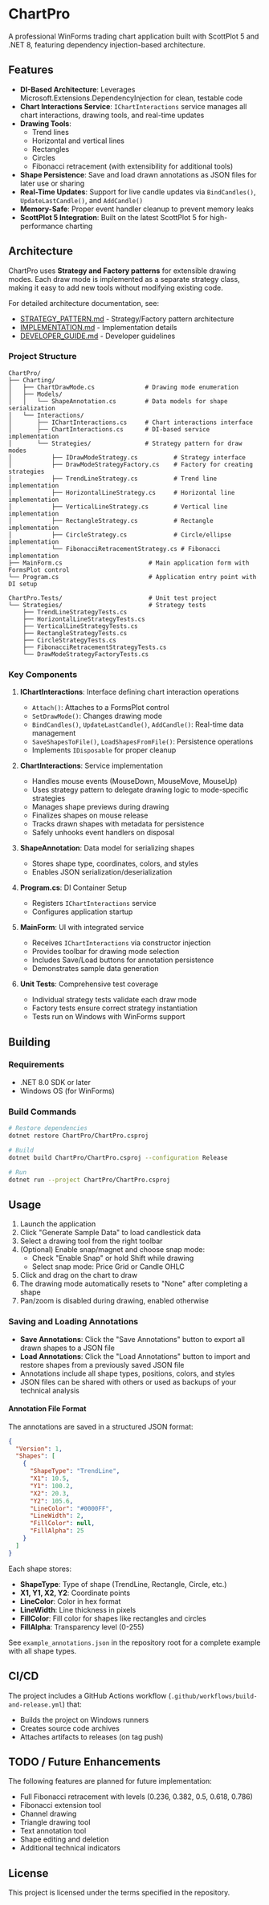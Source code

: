 # ChartPro

A professional WinForms trading chart application built with ScottPlot 5 and .NET 8, featuring dependency injection-based architecture.

## Features

- **DI-Based Architecture**: Leverages Microsoft.Extensions.DependencyInjection for clean, testable code
- **Chart Interactions Service**: `IChartInteractions` service manages all chart interactions, drawing tools, and real-time updates
- **Drawing Tools**: 
  - Trend lines
  - Horizontal and vertical lines
  - Rectangles
  - Circles
  - Fibonacci retracement (with extensibility for additional tools)
- **Shape Persistence**: Save and load drawn annotations as JSON files for later use or sharing
- **Real-Time Updates**: Support for live candle updates via `BindCandles()`, `UpdateLastCandle()`, and `AddCandle()`
- **Memory-Safe**: Proper event handler cleanup to prevent memory leaks
- **ScottPlot 5 Integration**: Built on the latest ScottPlot 5 for high-performance charting

## Architecture

ChartPro uses **Strategy and Factory patterns** for extensible drawing modes. Each draw mode is implemented as a separate strategy class, making it easy to add new tools without modifying existing code.

For detailed architecture documentation, see:
- [STRATEGY_PATTERN.md](STRATEGY_PATTERN.md) - Strategy/Factory pattern architecture
- [IMPLEMENTATION.md](IMPLEMENTATION.md) - Implementation details
- [DEVELOPER_GUIDE.md](DEVELOPER_GUIDE.md) - Developer guidelines

### Project Structure

```
ChartPro/
├── Charting/
│   ├── ChartDrawMode.cs              # Drawing mode enumeration
│   ├── Models/
│   │   └── ShapeAnnotation.cs        # Data models for shape serialization
│   └── Interactions/
│       ├── IChartInteractions.cs     # Chart interactions interface
│       ├── ChartInteractions.cs      # DI-based service implementation
│       └── Strategies/               # Strategy pattern for draw modes
│           ├── IDrawModeStrategy.cs          # Strategy interface
│           ├── DrawModeStrategyFactory.cs    # Factory for creating strategies
│           ├── TrendLineStrategy.cs          # Trend line implementation
│           ├── HorizontalLineStrategy.cs     # Horizontal line implementation
│           ├── VerticalLineStrategy.cs       # Vertical line implementation
│           ├── RectangleStrategy.cs          # Rectangle implementation
│           ├── CircleStrategy.cs             # Circle/ellipse implementation
│           └── FibonacciRetracementStrategy.cs # Fibonacci implementation
├── MainForm.cs                        # Main application form with FormsPlot control
└── Program.cs                         # Application entry point with DI setup

ChartPro.Tests/                        # Unit test project
└── Strategies/                        # Strategy tests
    ├── TrendLineStrategyTests.cs
    ├── HorizontalLineStrategyTests.cs
    ├── VerticalLineStrategyTests.cs
    ├── RectangleStrategyTests.cs
    ├── CircleStrategyTests.cs
    ├── FibonacciRetracementStrategyTests.cs
    └── DrawModeStrategyFactoryTests.cs
```

### Key Components

1. **IChartInteractions**: Interface defining chart interaction operations
   - `Attach()`: Attaches to a FormsPlot control
   - `SetDrawMode()`: Changes drawing mode
   - `BindCandles()`, `UpdateLastCandle()`, `AddCandle()`: Real-time data management
   - `SaveShapesToFile()`, `LoadShapesFromFile()`: Persistence operations
   - Implements `IDisposable` for proper cleanup

2. **ChartInteractions**: Service implementation
   - Handles mouse events (MouseDown, MouseMove, MouseUp)
   - Uses strategy pattern to delegate drawing logic to mode-specific strategies
   - Manages shape previews during drawing
   - Finalizes shapes on mouse release
   - Tracks drawn shapes with metadata for persistence
   - Safely unhooks event handlers on disposal

3. **ShapeAnnotation**: Data model for serializing shapes
   - Stores shape type, coordinates, colors, and styles
   - Enables JSON serialization/deserialization

4. **Program.cs**: DI Container Setup
   - Registers `IChartInteractions` service
   - Configures application startup

5. **MainForm**: UI with integrated service
   - Receives `IChartInteractions` via constructor injection
   - Provides toolbar for drawing mode selection
   - Includes Save/Load buttons for annotation persistence
   - Demonstrates sample data generation

6. **Unit Tests**: Comprehensive test coverage
   - Individual strategy tests validate each draw mode
   - Factory tests ensure correct strategy instantiation
   - Tests run on Windows with WinForms support

## Building

### Requirements

- .NET 8.0 SDK or later
- Windows OS (for WinForms)

### Build Commands

```bash
# Restore dependencies
dotnet restore ChartPro/ChartPro.csproj

# Build
dotnet build ChartPro/ChartPro.csproj --configuration Release

# Run
dotnet run --project ChartPro/ChartPro.csproj
```

## Usage

1. Launch the application
2. Click "Generate Sample Data" to load candlestick data
3. Select a drawing tool from the right toolbar
4. (Optional) Enable snap/magnet and choose snap mode:
   - Check "Enable Snap" or hold Shift while drawing
   - Select snap mode: Price Grid or Candle OHLC
5. Click and drag on the chart to draw
6. The drawing mode automatically resets to "None" after completing a shape
7. Pan/zoom is disabled during drawing, enabled otherwise

### Saving and Loading Annotations

- **Save Annotations**: Click the "Save Annotations" button to export all drawn shapes to a JSON file
- **Load Annotations**: Click the "Load Annotations" button to import and restore shapes from a previously saved JSON file
- Annotations include all shape types, positions, colors, and styles
- JSON files can be shared with others or used as backups of your technical analysis

#### Annotation File Format

The annotations are saved in a structured JSON format:

```json
{
  "Version": 1,
  "Shapes": [
    {
      "ShapeType": "TrendLine",
      "X1": 10.5,
      "Y1": 100.2,
      "X2": 20.3,
      "Y2": 105.6,
      "LineColor": "#0000FF",
      "LineWidth": 2,
      "FillColor": null,
      "FillAlpha": 25
    }
  ]
}
```

Each shape stores:
- **ShapeType**: Type of shape (TrendLine, Rectangle, Circle, etc.)
- **X1, Y1, X2, Y2**: Coordinate points
- **LineColor**: Color in hex format
- **LineWidth**: Line thickness in pixels
- **FillColor**: Fill color for shapes like rectangles and circles
- **FillAlpha**: Transparency level (0-255)

See `example_annotations.json` in the repository root for a complete example with all shape types.

## CI/CD

The project includes a GitHub Actions workflow (`.github/workflows/build-and-release.yml`) that:
- Builds the project on Windows runners
- Creates source code archives
- Attaches artifacts to releases (on tag push)

## TODO / Future Enhancements

The following features are planned for future implementation:
- Full Fibonacci retracement with levels (0.236, 0.382, 0.5, 0.618, 0.786)
- Fibonacci extension tool
- Channel drawing
- Triangle drawing tool
- Text annotation tool
- Shape editing and deletion
- Additional technical indicators

## License

This project is licensed under the terms specified in the repository.
